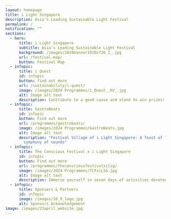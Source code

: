 ```yaml
---
layout: homepage
title: i Light Singapore
description: Asia’s Leading Sustainable Light Festival
permalink: /
notification: ""
sections:
  - hero:
      title: i Light Singapore
      subtitle: Asia’s Leading Sustainable Light Festival
      background: /images/2024banner1920x720_1_.jpg
      url: /festival-map/
      button: Festival Map
  - infopic:
      title: i Quest
      id: infopic
      button: find out more
      url: /sustainability/i-quest/
      image: /images/2024 Programmes/i_Quest__KV_.jpg
      alt: Image alt text
      description: Contribute to a good cause and stand to win prizes!
  - infopic:
      title: GastroBeats
      id: infopic
      button: Find out more
      url: /programmes/gastrobeats/
      image: /images/2024 Programmes/GastroBeats.jpg
      alt: Image alt text
      description: "Festival Village of i Light Singapore: A feast of flavours and a
        symphony of sounds"
  - infopic:
      title: The Conscious Festival x i Light Singapore
      id: infopic
      button: Find out more
      url: /programmes/theconsciousfestivalxilsg/
      image: /images/2024 Programmes/TCFxiLSG.jpg
      alt: Image alt text
      description: Immerse yourself in seven days of activities devoted to sustainability
  - infopic:
      title: Sponsors & Partners
      id: infopic
      image: /images/16_9_logo.jpg
      alt: Sponsors Acknowledgement
image: /images/23april_website.jpg
---
```

